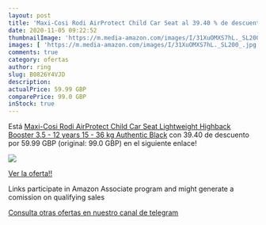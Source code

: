 ```yaml
---
layout: post
title: 'Maxi-Cosi Rodi AirProtect Child Car Seat al 39.40 % de descuento'
date: 2020-11-05 09:22:52
thumbnailImage: 'https://m.media-amazon.com/images/I/31XuOMXS7hL._SL200_.jpg'
images: [ 'https://m.media-amazon.com/images/I/31XuOMXS7hL._SL200_.jpg' ]
comments: true
category: ofertas
author: ring
slug: B0826Y4VJD
description:
actualPrice: 59.99 GBP
comparePrice: 99.0 GBP
inStock: true
---
```


Está [Maxi-Cosi Rodi AirProtect Child Car Seat  Lightweight Highback Booster  3.5 - 12 years  15 - 36 kg  Authentic Black](https://www.amazon.co.uk/dp/B0826Y4VJD/?tag=tolees0a-21) con 39.40 de descuento por 59.99 GBP (original: 99.0 GBP) en el siguiente enlace!

[![](https://m.media-amazon.com/images/I/31XuOMXS7hL._SL200_.jpg)](https://www.amazon.co.uk/dp/B0826Y4VJD/?tag=tolees0a-21)

[Ver la oferta!!](https://www.amazon.co.uk/dp/B0826Y4VJD/?tag=tolees0a-21)

Links participate in Amazon Associate program and might generate a comission on qualifying sales

[Consulta otras ofertas en nuestro canal de telegram](https://t.me/s/ofertas25)
